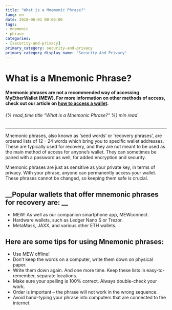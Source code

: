 ```yaml
---
title: "What is a Mnemonic Phrase?"
lang: en
date: 2018-06-01 00:06:00
tags:
- mnemonic
- phrase
categories:
- [security-and-privacy]
primary_category: security-and-privacy
primary_category_display_name: "Security And Privacy"
---
```


# __What is a Mnemonic Phrase?__
#### __Mnemonic phrases are not a recommended way of accessing MyEtherWallet (MEW).  For more information on other methods of access, check out our article on [how to access a wallet][accessMEW].__
###### {% read_time title "What is a Mnemonic Phrase?" %} min read
***
 
Mnemonic phrases, also known as ‘seed words’ or 'recovery phrases', are ordered lists of 12 - 24 words which bring you to specific wallet addresses. These are typically used for recovery, and they are not meant to be used as the main method of access for anyone’s wallet. They can sometimes be paired with a password as well, for added encryption and security. 

Mnemonic phrases are just as sensitive as your private key, in terms of privacy. With your phrase, anyone can permanently access your wallet. These phrases cannot be changed, so keeping them safe is crucial. 



## __Popular wallets that offer mnemonic phrases for recovery are: __
* MEW! As well as our companion smartphone app, MEWconnect.
* Hardware wallets, such as Ledger Nano S or Trezor.
* MetaMask, JAXX, and various other ETH wallets.



## __Here are some tips for using Mnemonic phrases:__
* Use MEW offline!
* Don’t keep the words on a computer, write them down on physical paper.
* Write them down again. And one more time. Keep these lists in easy-to-remember, separate locations.
* Make sure your spelling is 100% correct. Always double-check your work.
* Order is important – the phrase will not work in the wrong sequence.
* Avoid hand-typing your phrase into computers that are connected to the internet.


[accessMEW]: /posts/getting-started/how-to-access-your-wallet/